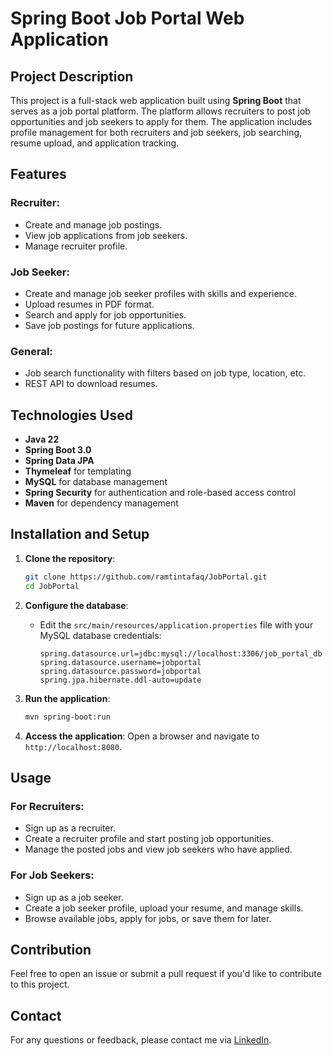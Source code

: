 # Spring Boot Job Portal Web Application

## Project Description
This project is a full-stack web application built using **Spring Boot** that serves as a job portal platform. The platform allows recruiters to post job opportunities and job seekers to apply for them. The application includes profile management for both recruiters and job seekers, job searching, resume upload, and application tracking.

## Features

### Recruiter:
- Create and manage job postings.
- View job applications from job seekers.
- Manage recruiter profile.

### Job Seeker:
- Create and manage job seeker profiles with skills and experience.
- Upload resumes in PDF format.
- Search and apply for job opportunities.
- Save job postings for future applications.

### General:
- Job search functionality with filters based on job type, location, etc.
- REST API to download resumes.

## Technologies Used
- **Java 22**
- **Spring Boot 3.0**
- **Spring Data JPA**
- **Thymeleaf** for templating
- **MySQL** for database management
- **Spring Security** for authentication and role-based access control
- **Maven** for dependency management

## Installation and Setup

1. **Clone the repository**:
    ```bash
    git clone https://github.com/ramtintafaq/JobPortal.git
    cd JobPortal
    ```

2. **Configure the database**:
   - Edit the `src/main/resources/application.properties` file with your MySQL database credentials:
     ```properties
     spring.datasource.url=jdbc:mysql://localhost:3306/job_portal_db
     spring.datasource.username=jobportal
     spring.datasource.password=jobportal
     spring.jpa.hibernate.ddl-auto=update
     ```

3. **Run the application**:
    ```bash
    mvn spring-boot:run
    ```

4. **Access the application**:
   Open a browser and navigate to `http://localhost:8080`.

## Usage

### For Recruiters:
- Sign up as a recruiter.
- Create a recruiter profile and start posting job opportunities.
- Manage the posted jobs and view job seekers who have applied.

### For Job Seekers:
- Sign up as a job seeker.
- Create a job seeker profile, upload your resume, and manage skills.
- Browse available jobs, apply for jobs, or save them for later.

## Contribution
Feel free to open an issue or submit a pull request if you'd like to contribute to this project.

## Contact
For any questions or feedback, please contact me via [LinkedIn](https://www.linkedin.com/in/ramtintafaghodi/).
